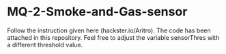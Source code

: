 # MQ-2-Smoke-and-Gas-sensor
Follow the instruction given here (hackster.io/Aritro). The code has been attached in this repository.
Feel free to adjust the variable sensorThres with a different threshold value.
